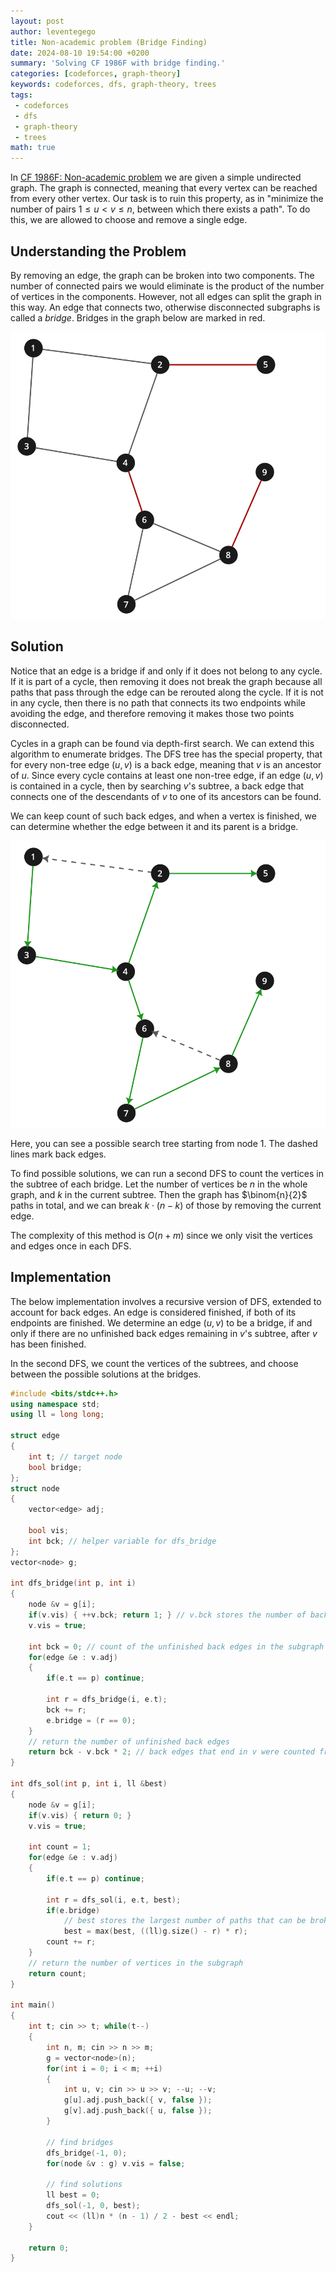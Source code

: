 ```yaml
---
layout: post
author: leventegego
title: Non-academic problem (Bridge Finding)
date: 2024-08-10 19:54:00 +0200
summary: 'Solving CF 1986F with bridge finding.'
categories: [codeforces, graph-theory]
keywords: codeforces, dfs, graph-theory, trees
tags:
 - codeforces
 - dfs
 - graph-theory
 - trees
math: true
---
```


In [CF 1986F: Non-academic problem](https://codeforces.com/contest/1986/problem/F) we are given a simple undirected graph. The graph is connected, meaning that every vertex can be reached from every other vertex. Our task is to ruin this property, as in "minimize the number of pairs $1 \leq u \lt v \leq n$, between which there exists a path". To do this, we are allowed to choose and remove a single edge.

## Understanding the Problem

By removing an edge, the graph can be broken into two components. The number of connected pairs we would eliminate is the product of the number of vertices in the components. However, not all edges can split the graph in this way. An edge that connects two, otherwise disconnected subgraphs is called a _bridge_. Bridges in the graph below are marked in red.

![bridge](/assets/posts/2024-08-10-non-academic-problem/bridges.svg)


## Solution

Notice that an edge is a bridge if and only if it does not belong to any cycle. If it is part of a cycle, then removing it does not break the graph because all paths that pass through the edge can be rerouted along the cycle. If it is not in any cycle, then there is no path that connects its two endpoints while avoiding the edge, and therefore removing it makes those two points disconnected.

Cycles in a graph can be found via depth-first search. We can extend this algorithm to enumerate bridges. The DFS tree has the special property, that for every non-tree edge $(u, v)$ is a back edge, meaning that $v$ is an ancestor of $u$. Since every cycle contains at least one non-tree edge, if an edge $(u, v)$ is contained in a cycle, then by searching $v$'s subtree, a back edge that connects one of the descendants of $v$ to one of its ancestors can be found.

We can keep count of such back edges, and when a vertex is finished, we can determine whether the edge between it and its parent is a bridge.

![bridge](/assets/posts/2024-08-10-non-academic-problem/back-edges.svg)

Here, you can see a possible search tree starting from node $1$. The dashed lines mark back edges.

To find possible solutions, we can run a second DFS to count the vertices in the subtree of each bridge. Let the number of vertices be $n$ in the whole graph, and $k$ in the current subtree. Then the graph has $\binom{n}{2}$ paths in total, and we can break $k \cdot (n - k)$ of those by removing the current edge.

The complexity of this method is $O(n + m)$ since we only visit the vertices and edges once in each DFS.

## Implementation

The below implementation involves a recursive version of DFS, extended to account for back edges. An edge is considered finished, if both of its endpoints are finished. We determine an edge $(u, v)$ to be a bridge, if and only if there are no unfinished back edges remaining in $v$'s subtree, after $v$ has been finished.

In the second DFS, we count the vertices of the subtrees, and choose between the possible solutions at the bridges.

```cpp
#include <bits/stdc++.h>
using namespace std;
using ll = long long;

struct edge
{
    int t; // target node
    bool bridge;
};
struct node
{
    vector<edge> adj;

    bool vis;
    int bck; // helper variable for dfs_bridge
};
vector<node> g;

int dfs_bridge(int p, int i)
{
    node &v = g[i];
    if(v.vis) { ++v.bck; return 1; } // v.bck stores the number of back edges that end in v
    v.vis = true;

    int bck = 0; // count of the unfinished back edges in the subgraph
    for(edge &e : v.adj)
    {
        if(e.t == p) continue;

        int r = dfs_bridge(i, e.t);
        bck += r;
        e.bridge = (r == 0); 
    }
    // return the number of unfinished back edges
    return bck - v.bck * 2; // back edges that end in v were counted from both sides
}

int dfs_sol(int p, int i, ll &best)
{
    node &v = g[i];
    if(v.vis) { return 0; }
    v.vis = true;

    int count = 1;
    for(edge &e : v.adj)
    {
        if(e.t == p) continue;

        int r = dfs_sol(i, e.t, best);
        if(e.bridge)
            // best stores the largest number of paths that can be broken
            best = max(best, ((ll)g.size() - r) * r);
        count += r;
    }
    // return the number of vertices in the subgraph
    return count;
}

int main()
{
    int t; cin >> t; while(t--)
    {
        int n, m; cin >> n >> m;
        g = vector<node>(n);
        for(int i = 0; i < m; ++i)
        {
            int u, v; cin >> u >> v; --u; --v;
            g[u].adj.push_back({ v, false });
            g[v].adj.push_back({ u, false });
        }

        // find bridges
        dfs_bridge(-1, 0);
        for(node &v : g) v.vis = false;

        // find solutions
        ll best = 0;
        dfs_sol(-1, 0, best);
        cout << (ll)n * (n - 1) / 2 - best << endl;
    }

    return 0;
}


```
